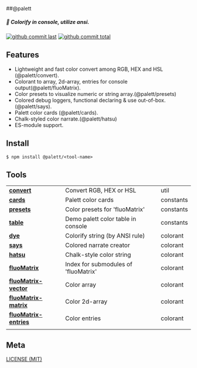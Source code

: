 ##@palett

##### :kimono: Colorify in console, utilize ansi.

[![github commit last][badge-github-last-commit]][url-github]
[![github commit total][badge-github-commit-count]][url-github]

[//]: <> (Shields)
[badge-github-last-commit]: https://flat.badgen.net/github/last-commit/hoyeungw/palett
[badge-github-commit-count]: https://flat.badgen.net/github/commits/hoyeungw/palett

[//]: <> (Link)
[url-github]: https://github.com/hoyeungw/palett

## Features

- Lightweight and fast color convert among RGB, HEX and HSL (@palett/convert).
- Colorant to array, 2d-array, entries for console output(@palett/fluoMatrix).
- Color presets to visualize numeric or string array.(@palett/presets)
- Colored debug loggers, functional declaring & use out-of-box. (@palett/says).
- Palett color cards (@palett/cards).
- Chalk-styled color narrate.(@palett/hatsu)
- ES-module support.

## Install

```console
$ npm install @palett/<tool-name>
```

## Tools

|                                              |                                    |            |
| -------------------------------------------- | ---------------------------------- | ---------- |
| [**convert**](packages/convert)              | Convert RGB, HEX or HSL            | util       |
| [**cards**](packages/cards)                  | Palett color cards                 | constants  |
| [**presets**](packages/presets)              | Color presets for 'fluoMatrix'           | constants  |
| [**table**](packages/table)                  | Demo palett color table in console | constants  |
| [**dye**](packages/dye)                      | Colorify string (by ANSI rule)     | colorant   |
| [**says**](packages/says)                    | Colored narrate creator             | colorant   |
| [**hatsu**](packages/hatsu)                  | Chalk-style color string           | colorant   |
| [**fluoMatrix**](packages/fluo)                    | Index for submodules of 'fluoMatrix'     | colorant   |
| [**fluoMatrix-vector**](packages/fluo-vector)      | Color array                        | colorant   |
| [**fluoMatrix-matrix**](packages/fluo-matrix)      | Color 2d-array                     | colorant   |
| [**fluoMatrix-entries**](packages/fluo-entries)    | Color entries                      | colorant   |
|                                              |                                    |            |

## Meta
[LICENSE (MIT)](LICENSE)
